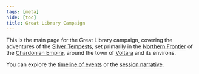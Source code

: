 ```yaml
---
tags: [meta]
hide: [toc]
title: Great Library Campaign
---
```


This is the main page for the Great Library campaign, covering the adventures of the [Silver Tempests](<../../people/pcs/silver-tempests/silver-tempests.md>), set primarily in the [Northern Frontier](<../../gazetteer/west-coast/chardonian-empire/northern-frontier/northern-frontier.md>) of the [Chardonian Empire](<../../gazetteer/west-coast/chardonian-empire/chardonian-empire.md>), around the town of [Voltara](<../../gazetteer/west-coast/chardonian-empire/northern-frontier/voltara.md>) and its environs. 

You can explore the [timeline of events](<./great-library-timeline.md>) or the [session narrative](<./great-library-session-notes.md>).